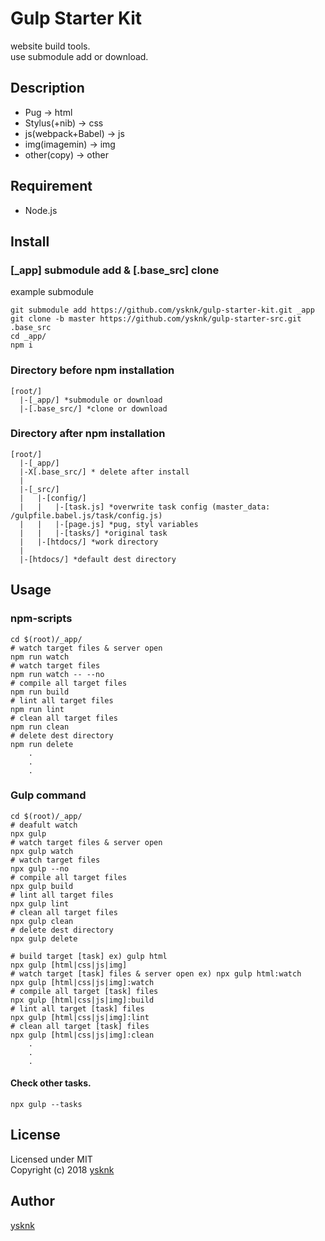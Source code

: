 Gulp Starter Kit
====

website build tools.  
use submodule add or download.  

## Description

* Pug -> html
* Stylus(+nib) -> css
* js(webpack+Babel) -> js
* img(imagemin) -> img
* other(copy) -> other

## Requirement

* Node.js

## Install

### [_app] submodule add & [.base_src] clone

example submodule
```Shell
git submodule add https://github.com/ysknk/gulp-starter-kit.git _app
git clone -b master https://github.com/ysknk/gulp-starter-src.git .base_src
cd _app/
npm i
```

### Directory before npm installation

    [root/]
      |-[_app/] *submodule or download
      |-[.base_src/] *clone or download

### Directory after npm installation

    [root/]
      |-[_app/]
      |-X[.base_src/] * delete after install
      |
      |-[_src/]
      |   |-[config/]
      |   |   |-[task.js] *overwrite task config (master_data: /gulpfile.babel.js/task/config.js)
      |   |   |-[page.js] *pug, styl variables
      |   |   |-[tasks/] *original task
      |   |-[htdocs/] *work directory
      |
      |-[htdocs/] *default dest directory

## Usage

### npm-scripts

```Shell
cd $(root)/_app/
# watch target files & server open
npm run watch
# watch target files
npm run watch -- --no
# compile all target files
npm run build
# lint all target files
npm run lint
# clean all target files
npm run clean
# delete dest directory
npm run delete
    .
    .
    .
```

### Gulp command

```Shell
cd $(root)/_app/
# deafult watch
npx gulp
# watch target files & server open
npx gulp watch
# watch target files
npx gulp --no
# compile all target files
npx gulp build
# lint all target files
npx gulp lint
# clean all target files
npx gulp clean
# delete dest directory
npx gulp delete

# build target [task] ex) gulp html
npx gulp [html|css|js|img]
# watch target [task] files & server open ex) npx gulp html:watch
npx gulp [html|css|js|img]:watch
# compile all target [task] files
npx gulp [html|css|js|img]:build
# lint all target [task] files
npx gulp [html|css|js|img]:lint
# clean all target [task] files
npx gulp [html|css|js|img]:clean
    .
    .
    .
```

#### Check other tasks.

```Shell
npx gulp --tasks
```

## License

Licensed under MIT  
Copyright (c) 2018 [ysknk](https://github.com/ysknk)  

## Author

[ysknk](https://github.com/ysknk)

